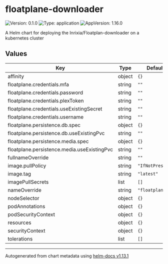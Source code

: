 # floatplane-downloader

![Version: 0.1.0](https://img.shields.io/badge/Version-0.1.0-informational?style=flat-square) ![Type: application](https://img.shields.io/badge/Type-application-informational?style=flat-square) ![AppVersion: 1.16.0](https://img.shields.io/badge/AppVersion-1.16.0-informational?style=flat-square)

A Helm chart for deploying the Inrixia/Floatplan-downloader on a kubernetes cluster

## Values

| Key | Type | Default | Description |
|-----|------|---------|-------------|
| affinity | object | `{}` |  |
| floatplane.credentials.mfa | string | `""` |  |
| floatplane.credentials.password | string | `""` |  |
| floatplane.credentials.plexToken | string | `""` |  |
| floatplane.credentials.useExistingSecret | string | `""` |  |
| floatplane.credentials.username | string | `""` |  |
| floatplane.persistence.db.spec | object | `{}` |  |
| floatplane.persistence.db.useExistingPvc | string | `""` |  |
| floatplane.persistence.media.spec | object | `{}` |  |
| floatplane.persistence.media.useExistingPvc | string | `""` |  |
| fullnameOverride | string | `""` |  |
| image.pullPolicy | string | `"IfNotPresent"` |  |
| image.tag | string | `"latest"` |  |
| imagePullSecrets | list | `[]` |  |
| nameOverride | string | `"floatplane"` |  |
| nodeSelector | object | `{}` |  |
| podAnnotations | object | `{}` |  |
| podSecurityContext | object | `{}` |  |
| resources | object | `{}` |  |
| securityContext | object | `{}` |  |
| tolerations | list | `[]` |  |

----------------------------------------------
Autogenerated from chart metadata using [helm-docs v1.13.1](https://github.com/norwoodj/helm-docs/releases/v1.13.1)
